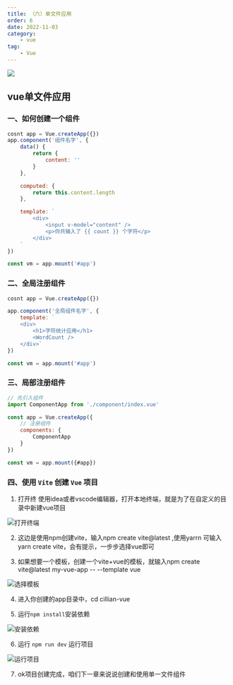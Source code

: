 ```yaml
---
title: （六）单文件应用
order: 6
date: 2022-11-03
category:
    - vue
tag: 
    - Vue
---
```


![](https://image.zswei.xyz/img/202211121813358.webp)

## vue单文件应用

### 一、如何创建一个组件
```js
cosnt app = Vue.createApp({})
app.component('组件名字', {
    data() {
        return {
            content: ''
        }
    },

    computed: {
        return this.content.length
    },

    template: `
        <div>
            <input v-model="content" />
            <p>你共输入了 {{ count }} 个字符</p>
        </div>
    `
})

const vm = app.mount('#app')
```


### 二、全局注册组件
```js
cosnt app = Vue.createApp({})

app.component('全局组件名字', {
    template: `
    <div>
        <h1>字符统计应用</h1>
        <WordCount />
    </div>`
})

const vm = app.mount('#app')
```


### 三、局部注册组件
```js
// 先引入组件 
import ComponentApp from './component/index.vue'

const app = Vue.createApp({
    // 注册组件
    components: {
        ComponentApp
    }
})

const vm = app.mount({#app})
```


### 四、使用 `Vite` 创建 `Vue` 项目
1. 打开终
使用idea或者vscode编辑器，打开本地终端，就是为了在自定义的目录中新建vue项目

![打开终端](http://image.zswei.xyz/img/1.webp)

2. 这边是使用npm创建vite，输入npm create vite@latest ,使用yarrn 可输入 yarn create vite，会有提示，一步步选择vue即可

3. 如果想要一个模板，创建一个vite+vue的模板，就输入npm create vite@latest my-vue-app -- --template vue

![选择模板](http://image.zswei.xyz/img/2.webp)

4. 进入你创建的app目录中，cd cillian-vue

5. 运行`npm install`安装依赖

![安装依赖](http://image.zswei.xyz/img/3.webp)

6. 运行 `npm run dev` 运行项目

![运行项目](http://image.zswei.xyz/img/4.webp)


7. ok项目创建完成，咱们下一章来说说创建和使用单一文件组件